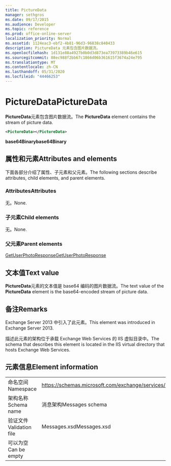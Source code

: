 ```yaml
---
title: PictureData
manager: sethgros
ms.date: 09/17/2015
ms.audience: Developer
ms.topic: reference
ms.prod: office-online-server
localization_priority: Normal
ms.assetid: 1124eac3-ebf2-4b81-96d3-96838c840433
description: PictureData 元素包含图片数据流。
ms.openlocfilehash: 1d131e88a4927b0b0d3d873ea73973389b46e615
ms.sourcegitcommit: 88ec988f2bb67c1866d06b361615f3674a24e795
ms.translationtype: MT
ms.contentlocale: zh-CN
ms.lasthandoff: 05/31/2020
ms.locfileid: "44466253"
---
```

# <a name="picturedata"></a><span data-ttu-id="988c3-103">PictureData</span><span class="sxs-lookup"><span data-stu-id="988c3-103">PictureData</span></span>

<span data-ttu-id="988c3-104">**PictureData**元素包含图片数据流。</span><span class="sxs-lookup"><span data-stu-id="988c3-104">The **PictureData** element contains the stream of picture data.</span></span> 
  
```XML
<PictureData></PictureData>
```

 <span data-ttu-id="988c3-105">**base64Binary**</span><span class="sxs-lookup"><span data-stu-id="988c3-105">**base64Binary**</span></span>
## <a name="attributes-and-elements"></a><span data-ttu-id="988c3-106">属性和元素</span><span class="sxs-lookup"><span data-stu-id="988c3-106">Attributes and elements</span></span>

<span data-ttu-id="988c3-107">下面各部分介绍了属性、子元素和父元素。</span><span class="sxs-lookup"><span data-stu-id="988c3-107">The following sections describe attributes, child elements, and parent elements.</span></span>
  
### <a name="attributes"></a><span data-ttu-id="988c3-108">Attributes</span><span class="sxs-lookup"><span data-stu-id="988c3-108">Attributes</span></span>

<span data-ttu-id="988c3-109">无。</span><span class="sxs-lookup"><span data-stu-id="988c3-109">None.</span></span>
  
### <a name="child-elements"></a><span data-ttu-id="988c3-110">子元素</span><span class="sxs-lookup"><span data-stu-id="988c3-110">Child elements</span></span>

<span data-ttu-id="988c3-111">无。</span><span class="sxs-lookup"><span data-stu-id="988c3-111">None.</span></span>
  
### <a name="parent-elements"></a><span data-ttu-id="988c3-112">父元素</span><span class="sxs-lookup"><span data-stu-id="988c3-112">Parent elements</span></span>

[<span data-ttu-id="988c3-113">GetUserPhotoResponse</span><span class="sxs-lookup"><span data-stu-id="988c3-113">GetUserPhotoResponse</span></span>](getuserphotoresponse.md)
  
## <a name="text-value"></a><span data-ttu-id="988c3-114">文本值</span><span class="sxs-lookup"><span data-stu-id="988c3-114">Text value</span></span>

<span data-ttu-id="988c3-115">**PictureData**元素的文本值是 base64 编码的图片数据流。</span><span class="sxs-lookup"><span data-stu-id="988c3-115">The text value of the **PictureData** element is the base64-encoded stream of picture data.</span></span> 
  
## <a name="remarks"></a><span data-ttu-id="988c3-116">备注</span><span class="sxs-lookup"><span data-stu-id="988c3-116">Remarks</span></span>

<span data-ttu-id="988c3-117">Exchange Server 2013 中引入了此元素。</span><span class="sxs-lookup"><span data-stu-id="988c3-117">This element was introduced in Exchange Server 2013.</span></span>
  
<span data-ttu-id="988c3-118">描述此元素的架构位于承载 Exchange Web Services 的 IIS 虚拟目录中。</span><span class="sxs-lookup"><span data-stu-id="988c3-118">The schema that describes this element is located in the IIS virtual directory that hosts Exchange Web Services.</span></span>
  
## <a name="element-information"></a><span data-ttu-id="988c3-119">元素信息</span><span class="sxs-lookup"><span data-stu-id="988c3-119">Element information</span></span>

|||
|:-----|:-----|
|<span data-ttu-id="988c3-120">命名空间</span><span class="sxs-lookup"><span data-stu-id="988c3-120">Namespace</span></span>  <br/> |https://schemas.microsoft.com/exchange/services/2006/messages  <br/> |
|<span data-ttu-id="988c3-121">架构名称</span><span class="sxs-lookup"><span data-stu-id="988c3-121">Schema name</span></span>  <br/> |<span data-ttu-id="988c3-122">消息架构</span><span class="sxs-lookup"><span data-stu-id="988c3-122">Messages schema</span></span>  <br/> |
|<span data-ttu-id="988c3-123">验证文件</span><span class="sxs-lookup"><span data-stu-id="988c3-123">Validation file</span></span>  <br/> |<span data-ttu-id="988c3-124">Messages.xsd</span><span class="sxs-lookup"><span data-stu-id="988c3-124">Messages.xsd</span></span>  <br/> |
|<span data-ttu-id="988c3-125">可以为空</span><span class="sxs-lookup"><span data-stu-id="988c3-125">Can be empty</span></span>  <br/> ||
   

